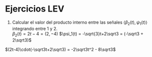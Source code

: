 # Ejercicios LEV

1) Calcular el valor del producto interno entre las señales $\langle \beta_2 (t), \psi_1 (t) \rangle$ integrando entre 1 y 2.  
$\beta_2(t) = 2t-4 = (2, -4)$
$\psi_1(t) = -\sqrt{3}t+2\sqrt3 = (-\sqrt3 + 2\sqrt3)$

$(2t-4)\cdot(-\sqrt3t+2\sqrt3) = -2\sqrt3t^2 - 8\sqrt3$
